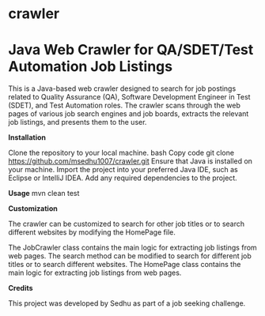 # crawler

# **Java Web Crawler for QA/SDET/Test Automation Job Listings**

This is a Java-based web crawler designed to search for job postings related to Quality Assurance (QA), Software Development Engineer in Test (SDET), and Test Automation roles. The crawler scans through the web pages of various job search engines and job boards, extracts the relevant job listings, and presents them to the user.

**Installation**

Clone the repository to your local machine.
bash
Copy code
git clone https://github.com/msedhu1007/crawler.git
Ensure that Java is installed on your machine.
Import the project into your preferred Java IDE, such as Eclipse or IntelliJ IDEA.
Add any required dependencies to the project.

**Usage**
mvn clean test

**Customization**

The crawler can be customized to search for other job titles or to search different websites by modifying the HomePage file.

The JobCrawler class contains the main logic for extracting job listings from web pages. The search method can be modified to search for different job titles or to search different websites. The HomePage class contains the main logic for extracting job listings from web pages. 

**Credits**

This project was developed by Sedhu as part of a job seeking challenge.

